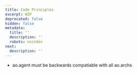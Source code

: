 ```yaml
---
title: Code Principles
excerpt: WIP
deprecated: false
hidden: false
metadata:
  title: ''
  description: ''
  robots: noindex
next:
  description: ''
---
```

- ao.agent must be backwards compatiable with all ao.archs